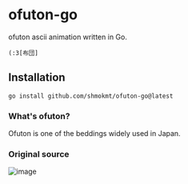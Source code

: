 # ofuton-go

ofuton ascii animation written in Go.

```
(:3[布団]
```

## Installation


```
go install github.com/shmokmt/ofuton-go@latest
```

### What's ofuton?

Ofuton is one of the beddings widely used in Japan.

### Original source

![image](https://user-images.githubusercontent.com/32533860/93009350-e866e100-f5ba-11ea-871a-9813143fe390.png)
